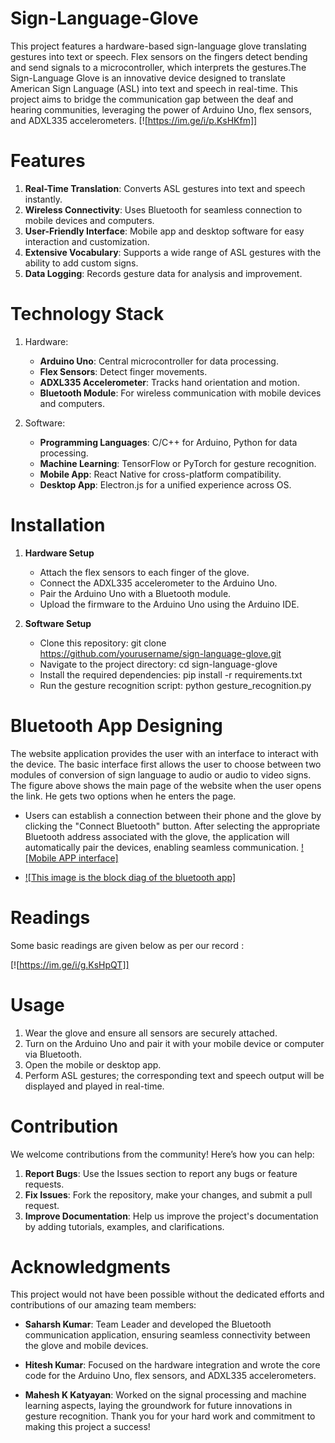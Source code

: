 # Sign-Language-Glove
This project features a hardware-based sign-language glove translating gestures into text or speech. Flex sensors on the fingers detect bending and send signals to a microcontroller, which interprets the gestures.The Sign-Language Glove is an innovative device designed to translate American Sign Language (ASL) into text and speech in real-time. This project aims to bridge the communication gap between the deaf and hearing communities, leveraging the power of Arduino Uno, flex sensors, and ADXL335 accelerometers.
[![https://im.ge/i/p.KsHKfm]]

# Features
1. **Real-Time Translation**: Converts ASL gestures into text and speech instantly.
2. **Wireless Connectivity**: Uses Bluetooth for seamless connection to mobile devices and computers.
3. **User-Friendly Interface**: Mobile app and desktop software for easy interaction and customization.
4. **Extensive Vocabulary**: Supports a wide range of ASL gestures with the ability to add custom signs.
5. **Data Logging**: Records gesture data for analysis and improvement.
   
# Technology Stack
1. Hardware:
    - **Arduino Uno**: Central microcontroller for data processing.
    * **Flex Sensors**: Detect finger movements.
    + **ADXL335 Accelerometer**: Tracks hand orientation and motion.
    - **Bluetooth Module**: For wireless communication with mobile devices and computers.

2. Software:
    - **Programming Languages**: C/C++ for Arduino, Python for data processing.
    * **Machine Learning**: TensorFlow or PyTorch for gesture recognition.
    + **Mobile App**: React Native for cross-platform compatibility.
    - **Desktop App**: Electron.js for a unified experience across OS.
       
# Installation
1. **Hardware Setup**
    - Attach the flex sensors to each finger of the glove.
    * Connect the ADXL335 accelerometer to the Arduino Uno.
    +  Pair the Arduino Uno with a Bluetooth module.
    - Upload the firmware to the Arduino Uno using the Arduino IDE.

2. **Software Setup**
    - Clone this repository: 
      git clone https://github.com/yourusername/sign-language-glove.git

     * Navigate to the project directory: 
       cd sign-language-glove

     + Install the required dependencies:
        pip install -r requirements.txt

     - Run the gesture recognition script:
        python gesture_recognition.py

# Bluetooth App Designing
The website application provides the user with an interface to interact with the device. The basic interface first allows the user to choose between two modules of conversion of sign language to audio or audio to video signs. The figure above shows the main page of the website when the user opens the link. He gets two options when he enters the page. 

+ Users can establish a connection between their phone and the glove by clicking the "Connect Bluetooth" button. After selecting the appropriate Bluetooth address associated with the glove, the application will automatically pair the devices, enabling seamless communication. [![Mobile APP interface]](https://im.ge/i/m.KsHvIc)

+ [![This image is the block diag of the bluetooth app]](https://im.ge/i/b.KsHZNf)

# Readings
Some basic readings are given below as per our record :

[![https://im.ge/i/g.KsHpQT]]

# Usage
1. Wear the glove and ensure all sensors are securely attached.
2. Turn on the Arduino Uno and pair it with your mobile device or computer via Bluetooth.
3. Open the mobile or desktop app.
4. Perform ASL gestures; the corresponding text and speech output will be displayed and played in real-time.
   
# Contribution
We welcome contributions from the community! Here’s how you can help:

1. **Report Bugs**: Use the Issues section to report any bugs or feature requests.
2. **Fix Issues**: Fork the repository, make your changes, and submit a pull request.
3. **Improve Documentation**: Help us improve the project's documentation by adding tutorials, examples, and clarifications.

# Acknowledgments
This project would not have been possible without the dedicated efforts and contributions of our amazing team members:

+ **Saharsh Kumar**: Team Leader and developed the Bluetooth communication application, ensuring seamless connectivity between the glove and mobile devices.
- **Hitesh Kumar**: Focused on the hardware integration and wrote the core code for the Arduino Uno, flex sensors, and ADXL335 accelerometers.
* **Mahesh K Katyayan**: Worked on the signal processing and machine learning aspects, laying the groundwork for future innovations in gesture recognition.
Thank you for your hard work and commitment to making this project a success!

